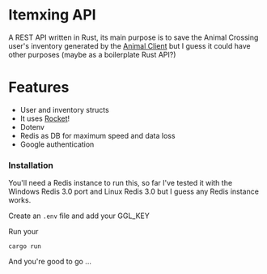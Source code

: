 # Itemxing API
A REST API written in Rust, its main purpose is to save the Animal Crossing user's inventory generated by the [Animal Client](https://github.com/pedro-q/animalclient) but I guess it could have other purposes (maybe as a boilerplate Rust API?)

# Features
  - User and inventory structs
  - It uses [Rocket](https://rocket.rs/)!
  - Dotenv
  - Redis as DB for maximum speed and data loss
  - Google authentication

### Installation

You'll need a Redis instance to run this, so far I've tested it with the Windows Redis 3.0 port and Linux Redis 3.0 but I guess any Redis instance works.

Create an ```.env``` file and add your GGL_KEY

Run your
```
cargo run
```

And you're good to go ...